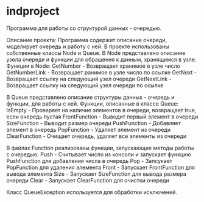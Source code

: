# indproject
Программа для работы со структурой данных - очередью.

Описание проекта:
Программа содержит описание очереди, моделирует очередь и работу с ней.
В проекте использованы собственные классы Node и Queue. 
В Node представлено описание узела очереди и функции для обращения к данным, хранящимся в узле.
Функции в Node:
GetNumber - Возвращает хранимое в узле число
GetNumberLink - Возвращает ранимое в узле число по ссылке
GetNext - Возвращает ссылку на следующий узел очереди
GetNextLink - Возвращает ссылку на следующий узел очереди по ссылке

В Queue представлено описание структуры данных - очередь и функции, для работы с ней.
Функции, описанные в классе Queue:
IsEmpty - Проверяет на наличие элементов в очереди, возвращает true, если очередь пустая
FrontFunction - Выводит первый элемент в очереди
SizeFunction - Выводит размер очереди
PushFunction - Добавляет элемент в очередь
PopFunction - Удаляет элемент из очереди
ClearFunction - Очищает очередь, удаляет все элементы из очереди

В файлах Function реализованы функции, запускающие методы работы с очередью:
Push - Считывает число из консоли и запускает функцию PushFunction для добавления числа в очередь
Pop - Запсукает PopFunction для удаления элемента
Front - Запускает FrontFunction для вывода элемента
Size - Запускает SizeFunction для вывода размера очереди
Clear - Запускает ClearFunction для очистки очереди

Класс QueueException используется для обработки исключений.
